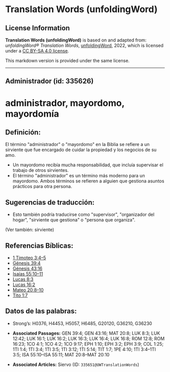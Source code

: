 # Translation Words (unfoldingWord)

## License Information

**Translation Words (unfoldingWord)** is based on and adapted from: _unfoldingWord® Translation Words_, [unfoldingWord](https://unfoldingword.org/utw), 2022, which is licensed under a [CC BY-SA 4.0 license](https://creativecommons.org/licenses/by-sa/4.0/legalcode.en).

This markdown version is provided under the same license.



--------------------------------

## Administrador (id: 335626)

administrador, mayordomo, mayordomía
====================================

Definición:
-----------

El término "administrador" o "mayordomo" en la Biblia se refiere a un sirviente que fue encargado de cuidar la propiedad y los negocios de su amo.

* Un mayordomo recibía mucha responsabilidad, que incluía supervisar el trabajo de otros sirvientes.
* El término "administrador" es un término más moderno para un mayordomo. Ambos términos se refieren a alguien que gestiona asuntos prácticos para otra persona.

Sugerencias de traducción:
--------------------------

* Esto también podría traducirse como "supervisor", "organizador del hogar", "sirviente que gestiona" o "persona que organiza".

(Ver también: sirviente)

Referencias Bíblicas:
---------------------

* [1 Timoteo 3:4–5](https://ref.ly/1Tim3:4-1Tim3:5)
* [Génesis 39:4](https://ref.ly/Gen39:4)
* [Génesis 43:16](https://ref.ly/Gen43:16)
* [Isaías 55:10–11](https://ref.ly/Isa55:10-Isa55:11)
* [Lucas 8:3](https://ref.ly/Luke8:3)
* [Lucas 16:2](https://ref.ly/Luke16:2)
* [Mateo 20:8–10](https://ref.ly/Matt20:8-Matt20:10)
* [Tito 1:7](https://ref.ly/Titus1:7)

Datos de las palabras:
----------------------

* Strong’s: H0376, H4453, H5057, H6485, G20120, G36210, G36230

* **Associated Passages:** GEN 39:4; GEN 43:16; MAT 20:8; LUK 8:3; LUK 12:42; LUK 16:1; LUK 16:2; LUK 16:3; LUK 16:4; LUK 16:8; ROM 12:8; ROM 16:23; 1CO 4:1; 1CO 4:2; 1CO 9:17; EPH 1:10; EPH 3:2; EPH 3:9; COL 1:25; 1TI 1:4; 1TI 3:4; 1TI 3:5; 1TI 3:12; 1TI 5:14; TIT 1:7; 1PE 4:10; 1TI 3:4–1TI 3:5; ISA 55:10–ISA 55:11; MAT 20:8–MAT 20:10
* **Associated Articles:** Siervo (ID: `335651@UWTranslationWords`)

